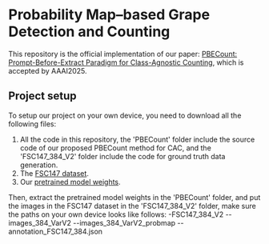 # Probability Map–based Grape Detection and Counting
This repository is the official implementation of our paper: [PBECount: Prompt-Before-Extract Paradigm for Class-Agnostic Counting](https://temp), which is accepted by AAAI2025.

## Project setup
To setup our project on your own device, you need to download all the following files:
1. All the code in this repository, the 'PBECount' folder include the source code of our proposed PBECount method for CAC, and the 'FSC147_384_V2' folder include the code for ground truth data generation.
2. The [FSC147 dataset](https://github.com/cvlab-stonybrook/LearningToCountEverything).
3. Our [pretrained model weights](https://temp).

Then, extract the pretrained model weights in the 'PBECount' folder, and put the images in the FSC147 dataset in the 'FSC147_384_V2' folder, make sure the paths on your own device looks like follows:
-FSC147_384_V2
--images_384_VarV2
--images_384_VarV2_probmap
--annotation_FSC147_384.json
